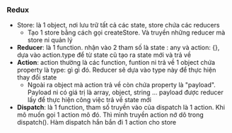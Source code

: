 ### Redux
* Store: là 1 object, nơi lưu trữ tất cả các state, store chứa các reducers
    - Tạo 1 store bằng cách gọi createStore. Và truyền những reducer mà store ni quản lý
* **Reducer**: là 1 function. nhận vào 2 tham số là state : any và action: {}, dựa vào action.type để từ state cũ tạo ra state mới và trả về
* **Action**: action thường là các function, funtion ni trả về 1 object chứa property là type: gì gì đó. Reducer sẽ dựa vào type này để thực hiện thay đổi state
    - Ngoài ra object mà action trả về còn chứa property là "payload". Payload ni có giá trị là array, object, string ... payload được reducer lấy để thực hiện công việc trả về state mới
* **Dispatch**: là 1 function, tham số truyền vào của dispatch là 1 action. Khi mô muốn gọi 1 action mô đó. Thì mình truyền action nớ dô trong dispatch(). Hàm dispatch hắn bắn đi 1 action cho store
